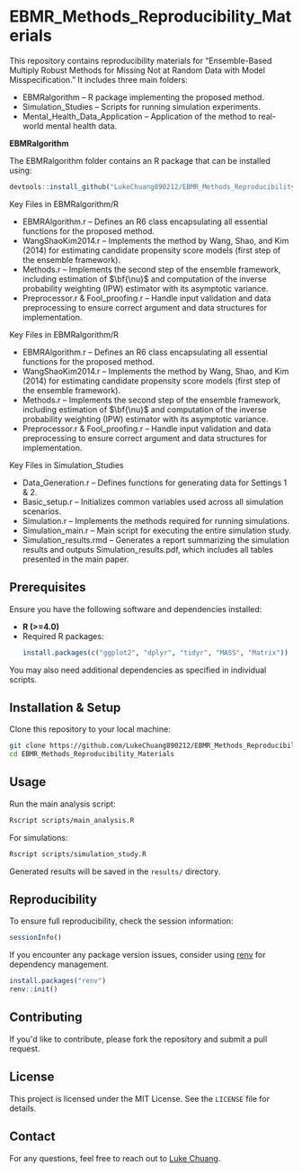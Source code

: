 # EBMR_Methods_Reproducibility_Materials

This repository contains reproducibility materials for “Ensemble-Based Multiply Robust Methods for Missing Not at Random Data with Model Misspecification.” It includes three main folders:
-	EBMRalgorithm – R package implementing the proposed method.
-	Simulation_Studies – Scripts for running simulation experiments.
-	Mental_Health_Data_Application – Application of the method to real-world mental health data.
	
**EBMRalgorithm**

The EBMRalgorithm folder contains an R package that can be installed using:
```r
devtools::install_github("LukeChuang890212/EBMR_Methods_Reproducibility_Materials/EBMRalgorithm")".
```

Key Files in EBMRalgorithm/R
-	EBMRAlgorithm.r – Defines an R6 class encapsulating all essential functions for the proposed method.
-	WangShaoKim2014.r – Implements the method by Wang, Shao, and Kim (2014) for estimating candidate propensity score models (first step of the ensemble framework).
-	Methods.r – Implements the second step of the ensemble framework, including estimation of $\bf{\nu}$ and computation of the inverse probability weighting (IPW) estimator with its asymptotic variance.
-	Preprocessor.r & Fool_proofing.r – Handle input validation and data preprocessing to ensure correct argument and data structures for implementation.

Key Files in EBMRalgorithm/R
-	EBMRAlgorithm.r – Defines an R6 class encapsulating all essential functions for the proposed method.
-	WangShaoKim2014.r – Implements the method by Wang, Shao, and Kim (2014) for estimating candidate propensity score models (first step of the ensemble framework).
-	Methods.r – Implements the second step of the ensemble framework, including estimation of $\bf{\nu}$ and computation of the inverse probability weighting (IPW) estimator with its asymptotic variance.
-	Preprocessor.r & Fool_proofing.r – Handle input validation and data preprocessing to ensure correct argument and data structures for implementation.

Key Files in Simulation_Studies
-	Data_Generation.r – Defines functions for generating data for Settings 1 & 2.
-	Basic_setup.r – Initializes common variables used across all simulation scenarios.
- Simulation.r – Implements the methods required for running simulations.
-	Simulation_main.r – Main script for executing the entire simulation study.
-	Simulation_results.rmd – Generates a report summarizing the simulation results and outputs Simulation_results.pdf, which includes all tables presented in the main paper.
	
## Prerequisites

Ensure you have the following software and dependencies installed:

- **R (>=4.0)**
- Required R packages:
  ```r
  install.packages(c("ggplot2", "dplyr", "tidyr", "MASS", "Matrix"))
  ```

You may also need additional dependencies as specified in individual scripts.

## Installation & Setup

Clone this repository to your local machine:
```sh
git clone https://github.com/LukeChuang890212/EBMR_Methods_Reproducibility_Materials.git
cd EBMR_Methods_Reproducibility_Materials
```

## Usage

Run the main analysis script:
```sh
Rscript scripts/main_analysis.R
```

For simulations:
```sh
Rscript scripts/simulation_study.R
```

Generated results will be saved in the `results/` directory.

## Reproducibility

To ensure full reproducibility, check the session information:
```r
sessionInfo()
```

If you encounter any package version issues, consider using [renv](https://rstudio.github.io/renv/) for dependency management.
```r
install.packages("renv")
renv::init()
```

## Contributing

If you'd like to contribute, please fork the repository and submit a pull request.

## License

This project is licensed under the MIT License. See the `LICENSE` file for details.

## Contact

For any questions, feel free to reach out to [Luke Chuang](https://github.com/LukeChuang890212).

